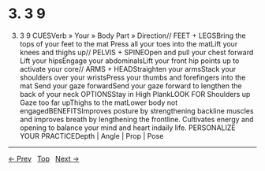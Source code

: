 # 3. 3 9

3. 3 9
CUESVerb » Your » Body Part » Direction// FEET + LEGSBring the tops of your feet to the mat Press all your toes into the matLift your knees and thighs up// PELVIS + SPINEOpen and pull your chest forward Lift your hipsEngage your abdominalsLift your front hip points up to activate your core// ARMS + HEADStraighten your armsStack your shoulders over your wristsPress your thumbs and forefingers into the mat Send your gaze forwardSend your gaze forward to lengthen the back of your neck
OPTIONSStay in High PlankLOOK FOR Shoulders up Gaze too far upThighs to the matLower body not engagedBENEFITSImproves posture by strengthening backline muscles and improves breath by lengthening the frontline. Cultivates energy and opening to balance your mind and heart indaily life.
PERSONALIZE YOUR PRACTICEDepth | Angle | Prop | Pose


---
[← Prev](/pages/page-089.md) &nbsp; [Top](/index.md) &nbsp; [Next →](/pages/page-091.md)
